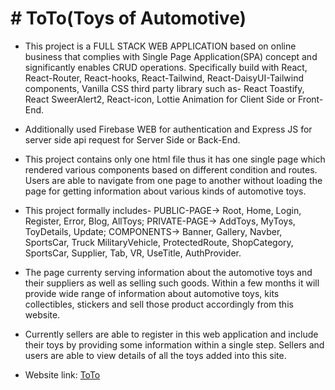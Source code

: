 # # ToTo(Toys of Automotive)

- This project is a FULL STACK WEB APPLICATION based on online business that complies with Single Page Application(SPA)
  concept and significantly enables CRUD operations. Specifically build with React, React-Router, React-hooks, React-Tailwind, React-DaisyUI-Tailwind components, Vanilla CSS third party library such as- React Toastify, React SweerAlert2, React-icon, Lottie Animation for Client Side or Front-End.

- Additionally used Firebase WEB for authentication and Express JS for server side api request for Server Side or
  Back-End.

- This project contains only one html file thus it has one single page which rendered various components
  based on different condition and routes. Users are able to navigate from one page to another without
  loading the page for getting information about various kinds of automotive toys.

- This project formally includes- PUBLIC-PAGE-> Root, Home, Login, Register, Error, Blog, AllToys;
  PRIVATE-PAGE-> AddToys, MyToys, ToyDetails, Update; COMPONENTS-> Banner, Gallery, Navber, SportsCar, Truck
  MilitaryVehicle, ProtectedRoute, ShopCategory, SportsCar, Supplier, Tab, VR, UseTitle, AuthProvider.

- The page currenty serving information about the automotive toys and their suppliers as well as selling such goods.
  Within a few months it will provide wide range of information about automotive toys, kits collectibles, stickers and sell those product accordingly from this website.

- Currently sellers are able to register in this web application and include their toys by providing some information
  within a single step. Sellers and users are able to view details of all the toys added into this site.

* Website link: [ToTo](https://toys-of-automotive.web.app)
